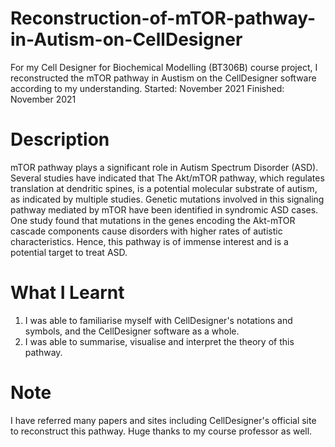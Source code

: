 # Reconstruction-of-mTOR-pathway-in-Autism-on-CellDesigner
For my Cell Designer for Biochemical Modelling (BT306B) course project, I reconstructed the mTOR pathway in Austism on the CellDesigner software according to my understanding. Started: November 2021 Finished: November 2021
# Description
mTOR pathway plays a significant role in Autism Spectrum Disorder (ASD). Several studies have indicated that The Akt/mTOR pathway, which regulates translation at dendritic spines, is a potential molecular substrate of autism, as indicated by multiple studies. Genetic mutations involved in this signaling pathway mediated by mTOR have been identified in syndromic ASD cases. One study found that mutations in the genes encoding the Akt-mTOR cascade components cause disorders with higher rates of autistic characteristics. Hence, this pathway is of immense interest and is a potential target to treat ASD.
# What I Learnt
1. I was able to familiarise myself with CellDesigner's notations and symbols, and the CellDesigner software as a whole.
2. I was able to summarise, visualise and interpret the theory of this pathway.
# Note
I have referred many papers and sites including CellDesigner's official site to reconstruct this pathway. Huge thanks to my course professor as well.
